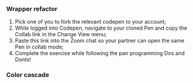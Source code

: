 ### Wrapper refactor
1. Pick one of you to fork the relevant codepen to your account;
2. While logged into Codepen, navigate to your cloned Pen and copy the Collab link in the Change View menu;
3. Paste this link into the Zoom chat so your partner can open the same Pen in collab mode;
4. Complete the exercise while following the pair programming Dos and Donts!

### Color cascade
